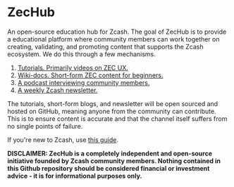 # ZecHub
An open-source education hub for Zcash.
The goal of ZecHub is to provide a educational platform where community members can work together on creating, validating, and promoting content that supports the Zcash ecosystem. We do this through a few mechanisms.

  1. [Tutorials. Primarily videos on ZEC UX.](https://www.youtube.com/channel/UC3-KM00kjCUheRzO5cq3PAA)
  2. [Wiki-docs. Short-form ZEC content for beginners.](https://zechub.notion.site/ZecHub-d74acc14d9c04887be52486db86da0ba)
  3. [A podcast interviewing community members.](https://www.youtube.com/playlist?list=PL6_epn0lASLHlNCMtUErX8UfaJK6N9K5O)
  4. [A weekly Zcash newsletter.](https://zechub.substack.com/)
  
The tutorials, short-form blogs, and newsletter will be open sourced and hosted on GitHub, meaning anyone from the community can contribute. This is to ensure content is accurate and that the channel itself suffers from no single points of failure.

If you're new to Zcash, use [this guide](https://zechub.notion.site/Zcash-New-User-Guide-78c340cd6b18485f945e2bce4b6a8748).

<!--
How to make changes to ZecHub
---
  1. Create a new Github account or log in with your own.
  2. Go to [ZecHub's](https://github.com/ZecHub/zechub) Github repo.
  3. Fork the official ZecHub repository  
  4. Make edits / Add new material
  5. Contribute by creating a *PR*, or Pull Request
  6. Visual example (Click to watch!)
  
  [![Watch the video](https://img.youtube.com/vi/e-g0l6X-MB8/default.jpg)](https://youtu.be/e-g0l6X-MB8)
  
  7. Any PR's that get approved will be pushed to the offical ZecHub repository and also be broadcast into the #operations channel of our discord.
  8. For further details on how to use Github, [here](https://www.youtube.com/watch?v=YTbRzhQju4c&t=1s) is another video to help.
  
Contributor Guidelines
---
In the interest of maintaining a uniform look to ZecHub, there's a [template](https://github.com/ZecHub/zechub/blob/main/template.md) that you can use when adding pages to the repo.

  1. All pages should have additional resources (ie. links to z.cash) to support content
  2. No marketing or sponsored content
  3. No inappropriate content.
 
Donations: zs1t2fz22l7sw09ctwu7knymna60aa84fxap86rny6ul4nx007nh3pp5d4u7y4ucyvxwpgzyjz7vgx
-->

**DISCLAIMER: ZecHub is a completely independent and open-source initiative founded by Zcash community members. Nothing contained in this Github repository should be considered financial or investment advice - it is for informational purposes only.**
